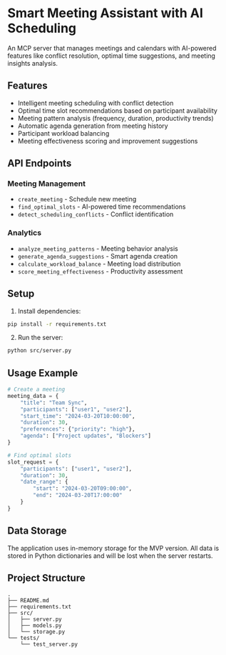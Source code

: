 # Smart Meeting Assistant with AI Scheduling

An MCP server that manages meetings and calendars with AI-powered features like conflict resolution, optimal time suggestions, and meeting insights analysis.

## Features

- Intelligent meeting scheduling with conflict detection
- Optimal time slot recommendations based on participant availability
- Meeting pattern analysis (frequency, duration, productivity trends)
- Automatic agenda generation from meeting history
- Participant workload balancing
- Meeting effectiveness scoring and improvement suggestions

## API Endpoints

### Meeting Management
- `create_meeting` - Schedule new meeting
- `find_optimal_slots` - AI-powered time recommendations
- `detect_scheduling_conflicts` - Conflict identification

### Analytics
- `analyze_meeting_patterns` - Meeting behavior analysis
- `generate_agenda_suggestions` - Smart agenda creation
- `calculate_workload_balance` - Meeting load distribution
- `score_meeting_effectiveness` - Productivity assessment

## Setup

1. Install dependencies:
```bash
pip install -r requirements.txt
```

2. Run the server:
```bash
python src/server.py
```

## Usage Example

```python
# Create a meeting
meeting_data = {
    "title": "Team Sync",
    "participants": ["user1", "user2"],
    "start_time": "2024-03-20T10:00:00",
    "duration": 30,
    "preferences": {"priority": "high"},
    "agenda": ["Project updates", "Blockers"]
}

# Find optimal slots
slot_request = {
    "participants": ["user1", "user2"],
    "duration": 30,
    "date_range": {
        "start": "2024-03-20T09:00:00",
        "end": "2024-03-20T17:00:00"
    }
}
```

## Data Storage
The application uses in-memory storage for the MVP version. All data is stored in Python dictionaries and will be lost when the server restarts.

## Project Structure
```
.
├── README.md
├── requirements.txt
├── src/
│   ├── server.py
│   ├── models.py
│   └── storage.py
└── tests/
    └── test_server.py
``` 